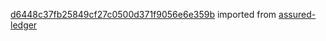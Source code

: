 [d6448c37fb25849cf27c0500d371f9056e6e359b](https://github.com/insolar/assured-ledger/commit/d6448c37fb25849cf27c0500d371f9056e6e359b) imported from [assured-ledger](https://github.com/insolar/assured-ledger)
